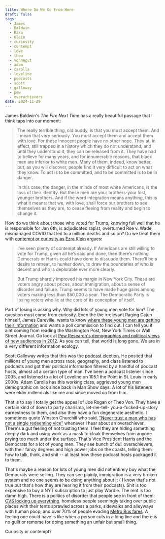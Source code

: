 ```yaml
---
title: Where Do We Go From Here
draft: false
tags:
  - James
  - Baldwin
  - Ezra
  - Klein
  - curiosity
  - contempt
  - love
  - theo
  - vonnegut
  - adam
  - carolla
  - loveline
  - podcasts
  - scott
  - galloway
  - pew
  - overachievers
date: 2024-11-29
---
```

James Baldwin's *The Fire Next Time* has a really beautiful passage that I think taps into our moment:

> The really terrible thing, old buddy, is that you must accept them. And I mean that very seriously. You must accept them and accept them with love. For these innocent people have no other hope. They at, in effect, still trapped in a history which they do not understand; and until they understand it, they can be released from it. They have had to believe for many years, and for innumerable reasons, that black men are inferior to white men. Many of them, indeed, know better, but, as you will discover, people find it very difficult to act on what they know. To act is to be committed, and to be committed is to be in danger.
>
> In this case, the danger, in the minds of most white Americans, is the loss of their identity. But these men are your brothers-your lost, younger brothers. And if the word integration means anything, this is what it means: that we, with love, shall force our brothers to see themselves as they are, to cease fleeing from reality and begin to change it.

How do we think about those who voted for Trump, knowing full well that he is responsible for Jan 6th, is adjudicated rapist, overturned Roe v. Wade, mismanaged COVID that led to a million deaths and so on? Do we treat them with [contempt or curiosity as Ezra Klein](https://www.nytimes.com/2024/11/07/opinion/ezra-klein-podcast-election.html) argues: 

>I’ve seen plenty of contempt already. If Americans are still willing to vote for Trump, given all he’s said and done, then there’s nothing Democrats or Harris could have done to dissuade them. There’ll be a desire to retreat, to hunker down, to draw the boundaries of who is decent and who is deplorable ever more clearly.
>
>But Trump sharply improved his margin in New York City. These are voters angry about prices, about immigration, about a sense of disorder and failure. Trump seems to have made huge gains among voters making less than $50,000 a year. The Democratic Party is losing voters who lie at the core of its conception of itself.

Part of losing is asking why. Why did lots of young men vote for him? The question must come from curiosity. Even the the irrelevant Raging Cajun himself, James Careville, wants to know [where these young men are getting their information](https://newrepublic.com/article/188819/trump-win-james-carville-discovered-unsettling-answer) and wants a poll commission to find out. I can tell you it aint coming from reading the Washington Post, New York Times or Wall Street Journal. Go look at [Pew Research's demographics and political views of new audiences in 2012](https://www.pewresearch.org/politics/2012/09/27/section-4-demographics-and-political-views-of-news-audiences/). As you can tell, that world is long gone. We are in a very different information ecology.

Scott Galloway writes that this was the [podcast election](https://www.profgalloway.com/the-podcast-election/). He posited that millions of young men across race, geography, and class listened to podcasts and got their political information filtered by a handful of podcast hosts, almost all a certain type of man. I've been a podcast listener since 2005, and listened to a lot of Loveline on 105.1 the Point in St. Louis in early 2000s. Adam Carolla has this working class, aggrieved young men demographic on lock since back in Man Show days. A lot of his listeners were elder millennials like me and since moved on from him. 

That is to say I totally get the appeal of Joe Rogan or Theo Von. They have a certain kind of down to party charisma, let-me-tell- you-a-fucked-up-story earnestness to them, and also they have a fun degenerate aesthetic. I sometimes quote Winston Churchill who said, ["Never trust a man who has not a single redeeming vice"](https://www.goodreads.com/quotes/8630765-never-trust-a-man-who-has-not-a-single-redeeming) whenever I hear about an overachiever. There's a gut feeling of not trusting them. I feel they are hiding something deeply dark and using work as a mask to cloak themselves from anyone prying too much under the surface. That's Vice President Harris and the Democrats for a lot of young men. They see bunch of dull overachievers, with their fancy degrees and high power jobs on the coasts, telling them how to talk, think, and shit -- at least how these podcast hosts packaged it to them.

That's maybe a reason for lots of young men did not entirely buy what the Democrats were selling. They can see plainly, immigration is a very broken system and no one seems to be doing anything about it ( I know that's not true but that's how they are hearing it from their podcasts). Shit is too expensive to buy a NYT subscription to just play Wordle. The rent is too damn high. There is a politics of disorder that people see in front of them:  [CVS locking up everything](https://bsky.app/profile/shabazzstuart.bsky.social/post/3lc6vc2ea2s2a), homeless people seemingly taking over public places with their tents sprawled across a parks, sidewalks and alleyways with human poop, and over 70% of people evading [Metro Bus fares](https://www.washingtonpost.com/dc-md-va/2024/10/08/metro-bus-dc-fare-evasion/). A feeling one could have is like when a person cuts in a long line and there is no guilt or remorse for doing something an unfair but small thing.

Curiosity or contempt?


